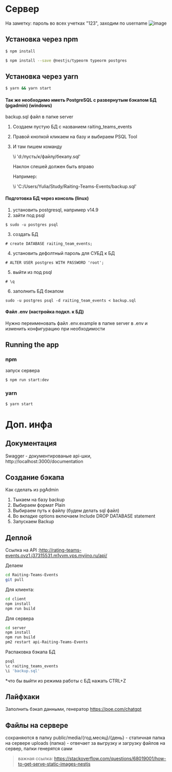 # Сервер

На заметку:
пароль во всех учетках "123", заходим по username
![image](https://user-images.githubusercontent.com/74527737/222896661-048ae0a0-723c-40ee-886a-be53151b1b9c.png)


## Установка через npm

```bash
$ npm install

$ npm install --save @nestjs/typeorm typeorm postgres
```

## Установка через yarn

```bash
$ yarn && yarn start
```

#### Так же необходимо иметь PostgreSQL с развернутым бэкапом БД (pgadmin) (windows)
backup.sql файл в папке server

1. Создаем пустую БД с названием raiting_teams_events

2. Правой кнопкой кликаем на базу и выбираем PSQL Tool

3. И там пишем команду

     \i 'd:/пусть/к/файлу/бекапу.sql'

     Наклон слешей должен быть вправо

     Например:

     \i 'C:/Users/Yulia/Study/Raiting-Teams-Events/backup.sql'


#### Подготовка БД через консоль (linux)

1. установить postgresql, например v14.9
2. зайти под psql
```
$ sudo -u postgres psql
```

3. создать БД

```
# create DATABASE raiting_team_events;
```

4. установить дефолтный пароль для СУБД к БД

```
# ALTER USER postgres WITH PASSWORD 'root';
```

5. выйти из под psql

```
# \q
```

6. заполнить БД бэкапом
```
sudo -u postgres psql -d raiting_team_events < backup.sql
```

#### Файл .env (настройка подкл. к БД)
Нужно переименовать файл .env.example в папке server в .env и изменить конфигурацию при необходимости

## Running the app

### npm
запуск сервера
```bash
$ npm run start:dev
```

### yarn
```bash
$ yarn start
```

# Доп. инфа

## Документация
Swagger - документированые api-шки, http://localhost:3000/documentation

## Создание бэкапа

Как сделать из pgAdmin

1. Тыкаем на базу backup
2. Выбираем формат Plain
3. Выбираем путь к файлу (будем делать sql файл)
4. Во вкладке options включаем Include DROP DATABASE statement
5. Запускаем Backup

## Деплой
Ссылка на API :http://rating-teams-events.ovz1.j37315531.m1yvm.vps.myjino.ru/api/

Делаем 
```bash
cd Raiting-Teams-Events
git pull

```
Для клиента:

```bash
cd client
npm install
npm run build

```

Для сервера
```bash
cd server
npm install
npm run build
pm2 restart api-Raiting-Teams-Events

```

Распаковка бэкапа БД
```bash
psql
\c raiting_teams_events
\i 'backup.sql'
```
*что бы выйти из режима работы с БД нажать CTRL+Z


## Лайфхаки

Заполнить бэкап данными, генератор
https://poe.com/chatgpt

## Файлы на сервере

сохраняются в папку public/media/{год.месяц}/{день}  - статичная папка на сервере
uploads (папка) - отвечает за выгрузку и загрузку файлов на сервер, папки генерятся сами

> важная ссылка: https://stackoverflow.com/questions/68019001/how-to-get-serve-static-images-nestjs

